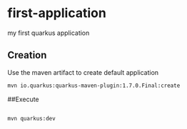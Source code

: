 # first-application

my first quarkus application

## Creation

Use the maven artifact to create default application 
```bash
mvn io.quarkus:quarkus-maven-plugin:1.7.0.Final:create
```

##Execute

```mvn

mvn quarkus:dev
```
